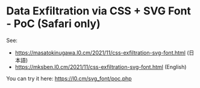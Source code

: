 # Data Exfiltration via CSS + SVG Font - PoC (Safari only)

See: 
* https://masatokinugawa.l0.cm/2021/11/css-exfiltration-svg-font.html (日本語)
* https://mksben.l0.cm/2021/11/css-exfiltration-svg-font.html (English)

You can try it here: https://l0.cm/svg_font/poc.php
